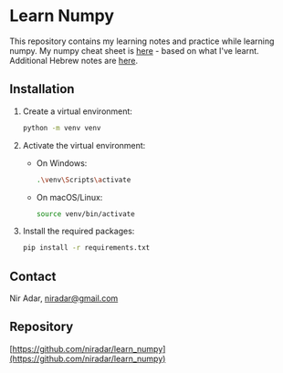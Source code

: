 # Learn Numpy

This repository contains my learning notes and practice while learning numpy.
My numpy cheat sheet is [here](https://docs.google.com/document/d/1UMzfdqypX0Bj7t29av2ldQjeRSF_xkyhAPXGeF6y9KA/edit?usp=sharing) - based on what I've learnt.
Additional Hebrew notes are [here](https://docs.google.com/document/d/1opQkwLQZ75jhcqVoWb37I-gxQq3jz23GiUvt5bJrBUM/edit?usp=sharing).
## Installation

1. Create a virtual environment:
    ```sh
    python -m venv venv
    ```

2. Activate the virtual environment:
    - On Windows:
        ```sh
        .\venv\Scripts\activate
        ```
    - On macOS/Linux:
        ```sh
        source venv/bin/activate
        ```

3. Install the required packages:
    ```sh
    pip install -r requirements.txt
    ```

## Contact

Nir Adar, [niradar@gmail.com](mailto:niradar@gmail.com)

## Repository

[https://github.com/niradar/learn_numpy](https://github.com/niradar/learn_numpy)